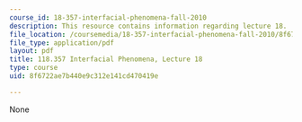 ```yaml
---
course_id: 18-357-interfacial-phenomena-fall-2010
description: This resource contains information regarding lecture 18.
file_location: /coursemedia/18-357-interfacial-phenomena-fall-2010/8f6722ae7b440e9c312e141cd470419e_MIT18_357F10_Lecture18.pdf
file_type: application/pdf
layout: pdf
title: 118.357 Interfacial Phenomena, Lecture 18
type: course
uid: 8f6722ae7b440e9c312e141cd470419e

---
```

None
